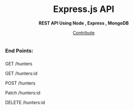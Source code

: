 <div align = Center , colour = Red>
    <h1> Express.js API</h1>
   <strong> REST API Using Node , Express , MongoDB </strong>
   
</div>
<p align = Center>
<a href="https://github.com/Mehak-Mehta/Express.js-API/blob/master/CONTRIBUTING.md"> Contribute</a ></p>

 # <h3> End Points: <h3>
   GET /hunters 
   
   GET /hunters:id
   
   POST /hunters
   
   Patch /hunters:id
   
   DELETE /hunters:id
   
